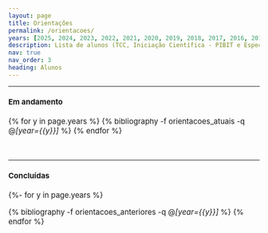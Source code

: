 ```yaml
---
layout: page
title: Orientações
permalink: /orientacoes/
years: [2025, 2024, 2023, 2022, 2021, 2020, 2019, 2018, 2017, 2016, 2015, 2014]
description: Lista de alunos (TCC, Iniciação Científica - PIBIT e Especialização) sob orientação do professor Mario Lemes.
nav: true
nav_order: 3
heading: Alunos
---
```

 <hr>

<span style="font-size:15px">

<h4>Em andamento</h4>

<div class="publications">

{% for y in page.years  %}
  {% bibliography -f orientacoes_atuais -q @*[year={{y}}]* %}
{% endfor %}

</div>

  <br>

 <hr>
<span style="font-size:15px">

<h4>Concluídas</h4>



<div class="publications">

{%- for y in page.years %}
  <!-- <h2 class="year">{{y}}</h2> -->
  {% bibliography -f orientacoes_anteriores -q @*[year={{y}}]* %}
{% endfor %}
